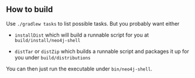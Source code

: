 ## How to build

Use `./gradlew tasks` to list possible tasks. But you probably want either

*  `installDist`
   which will build a runnable script for you at `build/install/neo4j-shell`

* `distTar` or `distZip`
   which builds a runnable script and packages it up for you under `build/distributions`

You can then just run the executable under `bin/neo4j-shell`.
